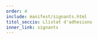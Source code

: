 ```yaml
---
order: 4
include: manifest/signants.html
titol_seccio: Llistat d'adhesions
inner_link: signants
---
```

